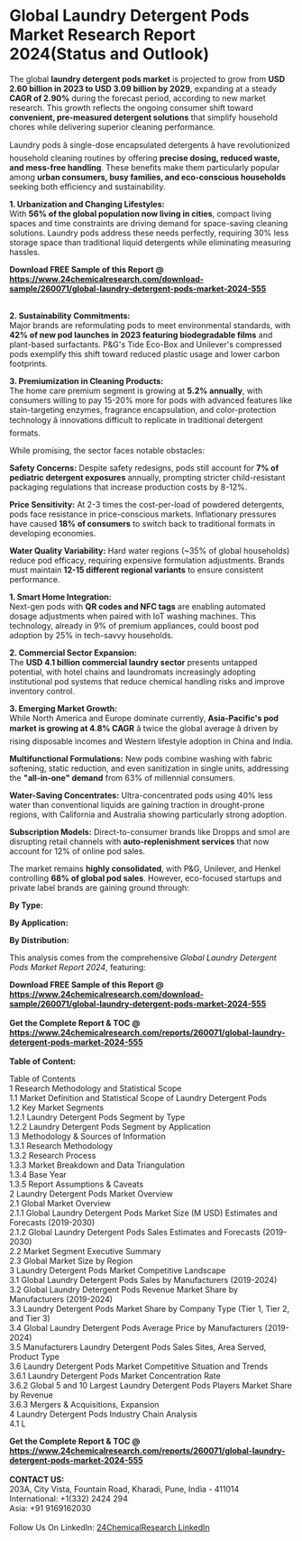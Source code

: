 <h1>Global Laundry Detergent Pods Market Research Report 2024(Status and Outlook)</h1><p>The global <strong>laundry detergent pods market</strong> is projected to grow from <strong>USD 2.60 billion in 2023 to USD 3.09 billion by 2029</strong>, expanding at a steady <strong>CAGR of 2.90%</strong> during the forecast period, according to new market research. This growth reflects the ongoing consumer shift toward <strong>convenient, pre-measured detergent solutions</strong> that simplify household chores while delivering superior cleaning performance.</p><p>Laundry pods â single-dose encapsulated detergents â have revolutionized household cleaning routines by offering <strong>precise dosing, reduced waste, and mess-free handling</strong>. These benefits make them particularly popular among <strong>urban consumers, busy families, and eco-conscious households</strong> seeking both efficiency and sustainability.</p><p><strong>1. Urbanization and Changing Lifestyles:</strong><br>
With <strong>56% of the global population now living in cities</strong>, compact living spaces and time constraints are driving demand for space-saving cleaning solutions. Laundry pods address these needs perfectly, requiring 30% less storage space than traditional liquid detergents while eliminating measuring hassles.</p><div><b>Download FREE Sample of this Report @ 
            <a href="https://www.24chemicalresearch.com/download-sample/260071/global-laundry-detergent-pods-market-2024-555">
            https://www.24chemicalresearch.com/download-sample/260071/global-laundry-detergent-pods-market-2024-555</a></b></div><br><p><strong>2. Sustainability Commitments:</strong><br>
Major brands are reformulating pods to meet environmental standards, with <strong>42% of new pod launches in 2023 featuring biodegradable films</strong> and plant-based surfactants. P&amp;G's Tide Eco-Box and Unilever's compressed pods exemplify this shift toward reduced plastic usage and lower carbon footprints.</p><p><strong>3. Premiumization in Cleaning Products:</strong><br>
The home care premium segment is growing at <strong>5.2% annually</strong>, with consumers willing to pay 15-20% more for pods with advanced features like stain-targeting enzymes, fragrance encapsulation, and color-protection technology â innovations difficult to replicate in traditional detergent formats.</p><p>While promising, the sector faces notable obstacles:</p><p><strong>Safety Concerns:</strong> Despite safety redesigns, pods still account for <strong>7% of pediatric detergent exposures</strong> annually, prompting stricter child-resistant packaging regulations that increase production costs by 8-12%.</p><p><strong>Price Sensitivity:</strong> At 2-3 times the cost-per-load of powdered detergents, pods face resistance in price-conscious markets. Inflationary pressures have caused <strong>18% of consumers</strong> to switch back to traditional formats in developing economies.</p><p><strong>Water Quality Variability:</strong> Hard water regions (~35% of global households) reduce pod efficacy, requiring expensive formulation adjustments. Brands must maintain <strong>12-15 different regional variants</strong> to ensure consistent performance.</p><p><strong>1. Smart Home Integration:</strong><br>
Next-gen pods with <strong>QR codes and NFC tags</strong> are enabling automated dosage adjustments when paired with IoT washing machines. This technology, already in 9% of premium appliances, could boost pod adoption by 25% in tech-savvy households.</p><p><strong>2. Commercial Sector Expansion:</strong><br>
The <strong>USD 4.1 billion commercial laundry sector</strong> presents untapped potential, with hotel chains and laundromats increasingly adopting institutional pod systems that reduce chemical handling risks and improve inventory control.</p><p><strong>3. Emerging Market Growth:</strong><br>
While North America and Europe dominate currently, <strong>Asia-Pacific's pod market is growing at 4.8% CAGR</strong> â twice the global average â driven by rising disposable incomes and Western lifestyle adoption in China and India.</p><p><strong>Multifunctional Formulations:</strong> New pods combine washing with fabric softening, static reduction, and even sanitization in single units, addressing the <strong>"all-in-one" demand</strong> from 63% of millennial consumers.</p><p><strong>Water-Saving Concentrates:</strong> Ultra-concentrated pods using 40% less water than conventional liquids are gaining traction in drought-prone regions, with California and Australia showing particularly strong adoption.</p><p><strong>Subscription Models:</strong> Direct-to-consumer brands like Dropps and smol are disrupting retail channels with <strong>auto-replenishment services</strong> that now account for 12% of online pod sales.</p><p>The market remains <strong>highly consolidated</strong>, with P&amp;G, Unilever, and Henkel controlling <strong>68% of global pod sales</strong>. However, eco-focused startups and private label brands are gaining ground through:</p><p><strong>By Type:</strong></p><p><strong>By Application:</strong></p><p><strong>By Distribution:</strong></p><p>This analysis comes from the comprehensive <em>Global Laundry Detergent Pods Market Report 2024</em>, featuring:</p><div><b>Download FREE Sample of this Report @ 
            <a href="https://www.24chemicalresearch.com/download-sample/260071/global-laundry-detergent-pods-market-2024-555">
            https://www.24chemicalresearch.com/download-sample/260071/global-laundry-detergent-pods-market-2024-555</a></b></div><br><div><b>Get the Complete Report & TOC @ 
            <a href="https://www.24chemicalresearch.com/reports/260071/global-laundry-detergent-pods-market-2024-555">
            https://www.24chemicalresearch.com/reports/260071/global-laundry-detergent-pods-market-2024-555</a></b></div><br>
            <b>Table of Content:</b><p>Table of Contents<br />
1 Research Methodology and Statistical Scope<br />
1.1 Market Definition and Statistical Scope of Laundry Detergent Pods<br />
1.2 Key Market Segments<br />
1.2.1 Laundry Detergent Pods Segment by Type<br />
1.2.2 Laundry Detergent Pods Segment by Application<br />
1.3 Methodology & Sources of Information<br />
1.3.1 Research Methodology<br />
1.3.2 Research Process<br />
1.3.3 Market Breakdown and Data Triangulation<br />
1.3.4 Base Year<br />
1.3.5 Report Assumptions & Caveats<br />
2 Laundry Detergent Pods Market Overview<br />
2.1 Global Market Overview<br />
2.1.1 Global Laundry Detergent Pods Market Size (M USD) Estimates and Forecasts (2019-2030)<br />
2.1.2 Global Laundry Detergent Pods Sales Estimates and Forecasts (2019-2030)<br />
2.2 Market Segment Executive Summary<br />
2.3 Global Market Size by Region<br />
3 Laundry Detergent Pods Market Competitive Landscape<br />
3.1 Global Laundry Detergent Pods Sales by Manufacturers (2019-2024)<br />
3.2 Global Laundry Detergent Pods Revenue Market Share by Manufacturers (2019-2024)<br />
3.3 Laundry Detergent Pods Market Share by Company Type (Tier 1, Tier 2, and Tier 3)<br />
3.4 Global Laundry Detergent Pods Average Price by Manufacturers (2019-2024)<br />
3.5 Manufacturers Laundry Detergent Pods Sales Sites, Area Served, Product Type<br />
3.6 Laundry Detergent Pods Market Competitive Situation and Trends<br />
3.6.1 Laundry Detergent Pods Market Concentration Rate<br />
3.6.2 Global 5 and 10 Largest Laundry Detergent Pods Players Market Share by Revenue<br />
3.6.3 Mergers & Acquisitions, Expansion<br />
4 Laundry Detergent Pods Industry Chain Analysis<br />
4.1 L</p><div><b>Get the Complete Report & TOC @ 
            <a href="https://www.24chemicalresearch.com/reports/260071/global-laundry-detergent-pods-market-2024-555">
            https://www.24chemicalresearch.com/reports/260071/global-laundry-detergent-pods-market-2024-555</a></b></div><br><b>CONTACT US:</b><br>
            203A, City Vista, Fountain Road, Kharadi, Pune, India - 411014<br>
            International: +1(332) 2424 294<br>
            Asia: +91 9169162030 <br><br>
            Follow Us On LinkedIn: <a href="https://www.linkedin.com/company/24chemicalresearch/">24ChemicalResearch LinkedIn</a>